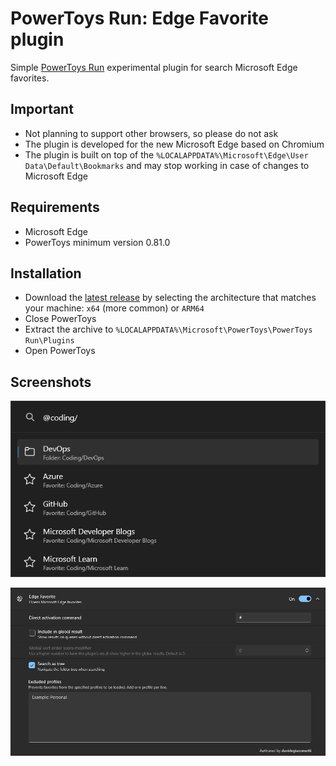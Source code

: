 # PowerToys Run: Edge Favorite plugin

Simple [PowerToys Run](https://learn.microsoft.com/windows/powertoys/run) experimental plugin for search Microsoft Edge favorites.

## Important

- Not planning to support other browsers, so please do not ask
- The plugin is developed for the new Microsoft Edge based on Chromium
- The plugin is built on top of the `%LOCALAPPDATA%\Microsoft\Edge\User Data\Default\Bookmarks` and may stop working in case of changes to Microsoft Edge

## Requirements

- Microsoft Edge
- PowerToys minimum version 0.81.0

## Installation

- Download the [latest release](https://github.com/davidegiacometti/PowerToys-Run-EdgeFavorite/releases/) by selecting the architecture that matches your machine: `x64` (more common) or `ARM64`
- Close PowerToys
- Extract the archive to `%LOCALAPPDATA%\Microsoft\PowerToys\PowerToys Run\Plugins`
- Open PowerToys

## Screenshots

![Search](./assets/search.png)

![Plugin Manager](./assets/plugin-manager.png)